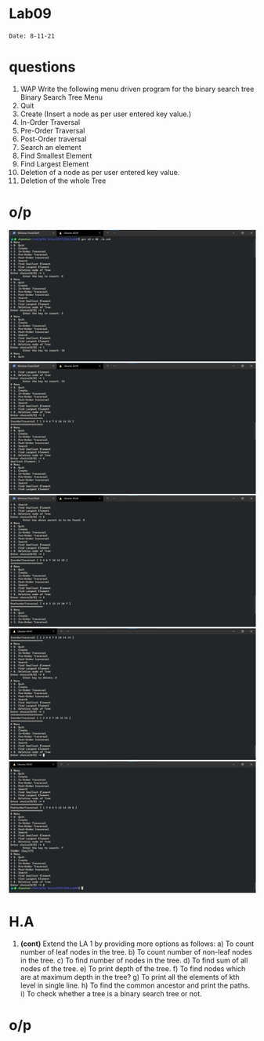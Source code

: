 # Lab09

`Date: 8-11-21`

# questions
1. WAP Write the following menu driven program for the binary search tree
Binary Search Tree Menu
0. Quit
1. Create (Insert a node as per user entered key value.)
2. In-Order Traversal
3. Pre-Order Traversal
4. Post-Order traversal
5. Search an element
6. Find Smallest Element
7. Find Largest Element
8. Deletion of a node as per user entered key value.
9. Deletion of the whole Tree


# o/p
![](../Lab09/01.png)
![](../Lab09/02.png)
![](../Lab09/03.png)
![](../Lab09/04.png)
![](../Lab09/05.png)


# H.A
1. **(cont)** Extend the LA 1 by providing more options as follows:
a) To count number of leaf nodes in the tree.
b) To count number of non-leaf nodes in the tree.
c) To find number of nodes in the tree.
d) To find sum of all nodes of the tree.
e) To print depth of the tree.
f) To find nodes which are at maximum depth in the tree?
g) To print all the elements of kth level in single line.
h) To find the common ancestor and print the paths.
i) To check whether a tree is a binary search tree or not.

# o/p